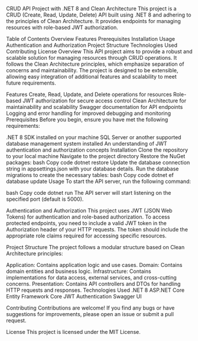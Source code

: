 CRUD API Project with .NET 8 and Clean Architecture
This project is a CRUD (Create, Read, Update, Delete) API built using .NET 8 and adhering to the principles of Clean Architecture. It provides endpoints for managing resources with role-based JWT authorization.

Table of Contents
Overview
Features
Prerequisites
Installation
Usage
Authentication and Authorization
Project Structure
Technologies Used
Contributing
License
Overview
This API project aims to provide a robust and scalable solution for managing resources through CRUD operations. It follows the Clean Architecture principles, which emphasize separation of concerns and maintainability. The project is designed to be extensible, allowing easy integration of additional features and scalability to meet future requirements.

Features
Create, Read, Update, and Delete operations for resources
Role-based JWT authorization for secure access control
Clean Architecture for maintainability and scalability
Swagger documentation for API endpoints
Logging and error handling for improved debugging and monitoring
Prerequisites
Before you begin, ensure you have met the following requirements:

.NET 8 SDK installed on your machine
SQL Server or another supported database management system installed
An understanding of JWT authentication and authorization concepts
Installation
Clone the repository to your local machine
Navigate to the project directory
Restore the NuGet packages:
bash
Copy code
dotnet restore
Update the database connection string in appsettings.json with your database details.
Run the database migrations to create the necessary tables:
bash
Copy code
dotnet ef database update
Usage
To start the API server, run the following command:

bash
Copy code
dotnet run
The API server will start listening on the specified port (default is 5000).

Authentication and Authorization
This project uses JWT (JSON Web Tokens) for authentication and role-based authorization. To access protected endpoints, you need to include a valid JWT token in the Authorization header of your HTTP requests. The token should include the appropriate role claims required for accessing specific resources.

Project Structure
The project follows a modular structure based on Clean Architecture principles:

Application: Contains application logic and use cases.
Domain: Contains domain entities and business logic.
Infrastructure: Contains implementations for data access, external services, and cross-cutting concerns.
Presentation: Contains API controllers and DTOs for handling HTTP requests and responses.
Technologies Used
.NET 8
ASP.NET Core
Entity Framework Core
JWT Authentication
Swagger UI

Contributing
Contributions are welcome! If you find any bugs or have suggestions for improvements, please open an issue or submit a pull request.

License
This project is licensed under the MIT License.
